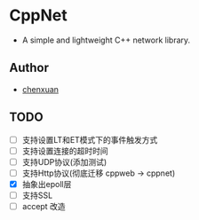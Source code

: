 # CppNet
- A simple and lightweight C++ network library.
## Author
- [chenxuan](https://github.com/chenxuan520)
## TODO
- [ ] 支持设置LT和ET模式下的事件触发方式
- [ ] 支持设置连接的超时时间
- [ ] 支持UDP协议(添加测试)
- [ ] 支持Http协议(彻底迁移 cppweb -> cppnet)
- [x] 抽象出epoll层
- [ ] 支持SSL
- [ ] accept 改造

